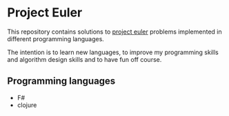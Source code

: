 # Project Euler

This repository contains solutions to [project euler](https://projecteuler.net/ "Project Euler") problems implemented in different programming languages. 

The intention is to learn new languages, to improve my programming skills and algorithm design skills and to have fun off course.

## Programming languages

* F#
* clojure
